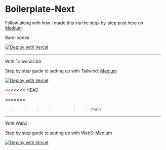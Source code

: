 # Boilerplate-Next

Follow along with how I made this via the step-by-step post here on [Medium](https://wk0.medium.com/create-a-typescript-nextjs-project-with-jest-cypress-adbbcf237747)

Bare-bones

[![Deploy with Vercel](https://vercel.com/button)](https://vercel.com/new/clone?repository-url=https://github.com/wk0/boilerplate-next)

---

With TailwindCSS

Step by step guide to setting up with Tailwind: [Medium](https://wk0.medium.com/adding-tailwind-to-a-nextjs-typescript-project-d1eba5699c4d)

[![Deploy with Vercel](https://vercel.com/button)](https://github.com/wk0/boilerplate-next/tree/tailwind)

<<<<<<< HEAD

=======

> > > > > > > main

---

With Web3

Step by step guide to setting up with Web3: [Medium](https://wk0.medium.com/adding-web3-to-our-nextjs-typescript-project-861e9ed5feaf)

[![Deploy with Vercel](https://vercel.com/button)](https://github.com/wk0/boilerplate-next/tree/web3-eth)
